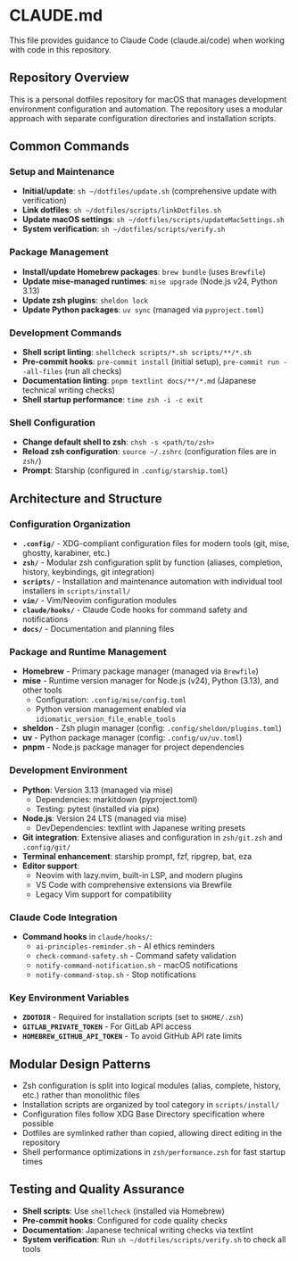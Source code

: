 # CLAUDE.md

This file provides guidance to Claude Code (claude.ai/code) when working with code in this repository.

## Repository Overview

This is a personal dotfiles repository for macOS that manages development environment configuration and automation. The repository uses a modular approach with separate configuration directories and installation scripts.

## Common Commands

### Setup and Maintenance
- **Initial/update**: `sh ~/dotfiles/update.sh` (comprehensive update with verification)
- **Link dotfiles**: `sh ~/dotfiles/scripts/linkDotfiles.sh`
- **Update macOS settings**: `sh ~/dotfiles/scripts/updateMacSettings.sh`
- **System verification**: `sh ~/dotfiles/scripts/verify.sh`

### Package Management
- **Install/update Homebrew packages**: `brew bundle` (uses `Brewfile`)
- **Update mise-managed runtimes**: `mise upgrade` (Node.js v24, Python 3.13)
- **Update zsh plugins**: `sheldon lock`
- **Update Python packages**: `uv sync` (managed via `pyproject.toml`)

### Development Commands
- **Shell script linting**: `shellcheck scripts/*.sh scripts/**/*.sh`
- **Pre-commit hooks**: `pre-commit install` (initial setup), `pre-commit run --all-files` (run all checks)
- **Documentation linting**: `pnpm textlint docs/**/*.md` (Japanese technical writing checks)
- **Shell startup performance**: `time zsh -i -c exit`

### Shell Configuration
- **Change default shell to zsh**: `chsh -s <path/to/zsh>`
- **Reload zsh configuration**: `source ~/.zshrc` (configuration files are in `zsh/`)
- **Prompt**: Starship (configured in `.config/starship.toml`)

## Architecture and Structure

### Configuration Organization
- **`.config/`** - XDG-compliant configuration files for modern tools (git, mise, ghostty, karabiner, etc.)
- **`zsh/`** - Modular zsh configuration split by function (aliases, completion, history, keybindings, git integration)
- **`scripts/`** - Installation and maintenance automation with individual tool installers in `scripts/install/`
- **`vim/`** - Vim/Neovim configuration modules
- **`claude/hooks/`** - Claude Code hooks for command safety and notifications
- **`docs/`** - Documentation and planning files

### Package and Runtime Management
- **Homebrew** - Primary package manager (managed via `Brewfile`)
- **mise** - Runtime version manager for Node.js (v24), Python (3.13), and other tools
  - Configuration: `.config/mise/config.toml`
  - Python version management enabled via `idiomatic_version_file_enable_tools`
- **sheldon** - Zsh plugin manager (config: `.config/sheldon/plugins.toml`)
- **uv** - Python package manager (config: `.config/uv/uv.toml`)
- **pnpm** - Node.js package manager for project dependencies

### Development Environment
- **Python**: Version 3.13 (managed via mise)
  - Dependencies: markitdown (pyproject.toml)
  - Testing: pytest (installed via pipx)
- **Node.js**: Version 24 LTS (managed via mise)  
  - DevDependencies: textlint with Japanese writing presets
- **Git integration**: Extensive aliases and configuration in `zsh/git.zsh` and `.config/git/`
- **Terminal enhancement**: starship prompt, fzf, ripgrep, bat, eza
- **Editor support**:
  - Neovim with lazy.nvim, built-in LSP, and modern plugins
  - VS Code with comprehensive extensions via Brewfile
  - Legacy Vim support for compatibility

### Claude Code Integration
- **Command hooks** in `claude/hooks/`:
  - `ai-principles-reminder.sh` - AI ethics reminders
  - `check-command-safety.sh` - Command safety validation
  - `notify-command-notification.sh` - macOS notifications
  - `notify-command-stop.sh` - Stop notifications

### Key Environment Variables
- **`ZDOTDIR`** - Required for installation scripts (set to `$HOME/.zsh`)
- **`GITLAB_PRIVATE_TOKEN`** - For GitLab API access
- **`HOMEBREW_GITHUB_API_TOKEN`** - To avoid GitHub API rate limits

## Modular Design Patterns

- Zsh configuration is split into logical modules (alias, complete, history, etc.) rather than monolithic files
- Installation scripts are organized by tool category in `scripts/install/`
- Configuration files follow XDG Base Directory specification where possible
- Dotfiles are symlinked rather than copied, allowing direct editing in the repository
- Shell performance optimizations in `zsh/performance.zsh` for fast startup times

## Testing and Quality Assurance

- **Shell scripts**: Use `shellcheck` (installed via Homebrew)
- **Pre-commit hooks**: Configured for code quality checks
- **Documentation**: Japanese technical writing checks via textlint
- **System verification**: Run `sh ~/dotfiles/scripts/verify.sh` to check all tools